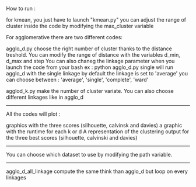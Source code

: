 How to run : 

for kmean, you just have to launch "kmean.py" you can adjust the range of cluster inside the code by modifying the max_cluster variable 


For agglomerative there are two different codes: 

agglo_d.py choose the right number of cluster thanks to the distance treshold. 
You can modify the range of distance with the variables d_min, d_max and step 
You can also chaneg the linkage parameter when you launch the code from your bash 
ex : python agglo_d.py single will run agglo_d with the single linkage
by default the linkage is set to 'average' you can choose between : 
'average', 'single',  'complete', 'ward'

agglod_k.py make the number of cluster variate. You can also choose different linkages like in agglo_d


---------------------------------------------------------------------------------------------------

All the codes will plot :

graphics with the three scores (silhouette, calvinsk and davies)
a graphic with the runtime for each k or d 
A representation of the clustering output for the three best scores (silhouette, calvinski and davies)


---------------------------------------------------------------------------------------------------

You can choose which dataset to use by modifying the path variable. 


---------------------------------------------------------------------------------------------------

agglo_d_all_linkage compute the same think than agglo_d but loop on every linkages 